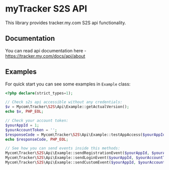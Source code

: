 # myTracker S2S API

This library provides tracker.my.com S2S api functionality.


## Documentation

You can read api documentation here - https://tracker.my.com/docs/api/about


## Examples

For quick start you can see some examples in `Example` class:

```php
<?php declare(strict_types=1);

// Check s2s api accessible without any credentials:
$v = Mycom\Tracker\S2S\Api\Example::getActualVersion();
echo $v, PHP_EOL;

// Check your account token:
$yourAppId = 1;
$yourAccountToken = '';
$responseCode = Mycom\Tracker\S2S\Api\Example::testAppAccess($yourAppId, $yourAccountToken);
echo $responseCode, PHP_EOL;

// See how you can send events inside this methods:
Mycom\Tracker\S2S\Api\Example::sendRegistrationEvent($yourAppId, $yourAccountToken);
Mycom\Tracker\S2S\Api\Example::sendLoginEvent($yourAppId, $yourAccountToken);
Mycom\Tracker\S2S\Api\Example::sendCustomEvent($yourAppId, $yourAccountToken);
```
